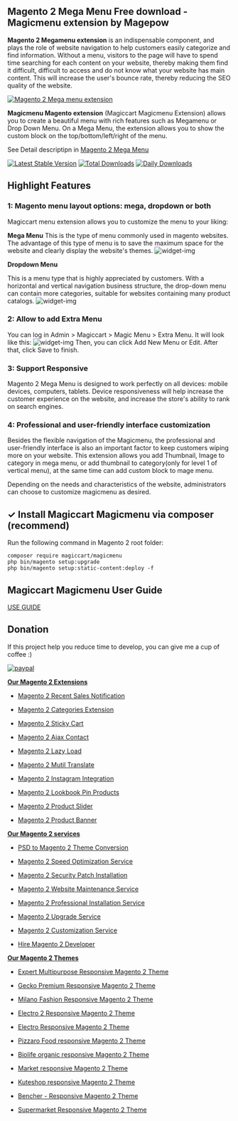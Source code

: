 ## Magento 2 Mega Menu Free download - Magicmenu extension by Magepow

**Magento 2 Megamenu extension** is an indispensable component, and plays the role of website navigation to help customers easily categorize and find information. Without a menu, visitors to the page will have to spend time searching for each content on your website, thereby making them find it difficult, difficult to access and do not know what your website has main content. This will increase the user's bounce rate, thereby reducing the SEO quality of the website.

[![Magento 2 Mega menu extension](https://github.com/magiccart/magento-2-mega-menu/blob/master/media/magento-2-mega-menu-extension.png)](https://magepow.com/magento-2-mega-menu.html)

**Magicmenu Magento extension** (Magiccart Magicmenu Extension) allows you to create a beautiful menu with rich features such as Megamenu or Drop Down Menu. On a Mega Menu, the extension allows you to show the custom block on the top/bottom/left/right of the menu.

See Detail descriptipn in [Magento 2 Mega Menu](https://magepow.com/magento-2-mega-menu.html) 

[![Latest Stable Version](https://poser.pugx.org/magiccart/magicmenu/v/stable)](https://packagist.org/packages/magiccart/magicmenu)
[![Total Downloads](https://poser.pugx.org/magiccart/magicmenu/downloads)](https://packagist.org/packages/magiccart/magicmenu)
[![Daily Downloads](https://poser.pugx.org/magiccart/magicmenu/d/daily)](https://packagist.org/packages/magiccart/magicmenu)

## Highlight Features

### 1: Magento menu layout options: mega, dropdown or both

Magiccart menu extension allows you to customize the menu to your liking:

**Mega Menu**
This is the type of menu commonly used in magento websites. The advantage of this type of menu is to save the maximum space for the website and clearly display the website's themes.
![widget-img](https://github.com/magiccart/magento2-magicmenu/blob/master/media/megamenu.jpg)

**Dropdown Menu**

This is a menu type that is highly appreciated by customers. With a horizontal and vertical navigation business structure, the drop-down menu can contain more categories, suitable for websites containing many product catalogs.
![widget-img](https://github.com/magiccart/magento2-magicmenu/blob/master/media/dropdownmenu.jpg)

### 2: Allow to add Extra Menu
You can log in Admin > Magiccart > Magic Menu > Extra Menu. It will look like this:
![widget-img](https://github.com/magiccart/magento2-magicmenu/blob/master/media/managemenu.jpg)
Then, you can click Add New Menu or Edit. After that, click Save to finish.

### 3: Support Responsive

Magento 2 Mega Menu is designed to work perfectly on all devices: mobile devices, computers, tablets. Device responsiveness will help increase the customer experience on the website, and increase the store's ability to rank on search engines.

### 4: Professional and user-friendly interface customization
Besides the flexible navigation of the Magicmenu, the professional and user-friendly interface is also an important factor to keep customers wiping more on your website. This extension allows you add Thumbnail, Image to category in mega menu, or add thumbnail to category(only for level 1 of vertical menu), at the same time can add custom block to mage menu.

Depending on the needs and characteristics of the website, administrators can choose to customize magicmenu as desired.

## ✓ Install Magiccart Magicmenu via composer (recommend)
Run the following command in Magento 2 root folder:

```
composer require magiccart/magicmenu
php bin/magento setup:upgrade
php bin/magento setup:static-content:deploy -f
```

## Magiccart Magicmenu User Guide
[USE GUIDE](https://docs.alothemes.com/m2/theme/gecko/#sub66)

## Donation

If this project help you reduce time to develop, you can give me a cup of coffee :) 

[![paypal](https://www.paypalobjects.com/en_US/i/btn/btn_donateCC_LG.gif)](https://www.paypal.com/paypalme/alopay)


**[Our Magento 2 Extensions](https://magepow.com/magento-2-extensions.html)**

* [Magento 2 Recent Sales Notification](https://magepow.com/magento-2-recent-sales-notification.html)

* [Magento 2 Categories Extension](https://magepow.com/magento-categories-extension.html)

* [Magento 2 Sticky Cart](https://magepow.com/magento-sticky-cart.html)

* [Magento 2 Ajax Contact](https://magepow.com/magento-ajax-contact-form.html)

* [Magento 2 Lazy Load](https://magepow.com/magento-lazy-load.html)

* [Magento 2 Mutil Translate](https://magepow.com/magento-multi-translate.html)

* [Magento 2 Instagram Integration](https://magepow.com/magento-2-instagram.html)

* [Magento 2 Lookbook Pin Products](https://magepow.com/lookbook-pin-products.html)

* [Magento 2 Product Slider](https://magepow.com/magento-product-slider.html)

* [Magento 2 Product Banner](https://magepow.com/magento-banner-slider.html)

**[Our Magento 2 services](https://magepow.com/magento-services.html)**

* [PSD to Magento 2 Theme Conversion](https://magepow.com/psd-to-magento-theme-conversion.html)

* [Magento 2 Speed Optimization Service](https://magepow.com/magento-speed-optimization-service.html)

* [Magento 2 Security Patch Installation](https://magepow.com/magento-security-patch-installation.html)

* [Magento 2 Website Maintenance Service](https://magepow.com/website-maintenance-service.html)

* [Magento 2 Professional Installation Service](https://magepow.com/professional-installation-service.html)

* [Magento 2 Upgrade Service](https://magepow.com/magento-upgrade-service.html)

* [Magento 2 Customization Service](https://magepow.com/customization-service.html)

* [Hire Magento 2 Developer](https://magepow.com/hire-magento-developer.html)

**[Our Magento 2 Themes](https://alothemes.com/)**

* [Expert Multipurpose Responsive Magento 2 Theme](https://1.envato.market/c/1314680/275988/4415?u=https://themeforest.net/item/expert-premium-responsive-magento-2-and-1-support-rtl-magento-2-/21667789)

* [Gecko Premium Responsive Magento 2 Theme](https://1.envato.market/c/1314680/275988/4415?u=https://themeforest.net/item/gecko-responsive-magento-2-theme-rtl-supported/24677410)

* [Milano Fashion Responsive Magento 2 Theme](https://1.envato.market/c/1314680/275988/4415?u=https://themeforest.net/item/milano-fashion-responsive-magento-1-2-theme/12141971)

* [Electro 2 Responsive Magento 2 Theme](https://1.envato.market/c/1314680/275988/4415?u=https://themeforest.net/item/electro2-premium-responsive-magento-2-rtl-supported/26875864)

* [Electro Responsive Magento 2 Theme](https://1.envato.market/c/1314680/275988/4415?u=https://themeforest.net/item/electro-responsive-magento-1-2-theme/17042067)

* [Pizzaro Food responsive Magento 2 Theme](https://1.envato.market/c/1314680/275988/4415?u=https://themeforest.net/item/pizzaro-food-responsive-magento-1-2-theme/19438157)

* [Biolife organic responsive Magento 2 Theme](https://1.envato.market/c/1314680/275988/4415?u=https://themeforest.net/item/biolife-organic-food-magento-2-theme-rtl-supported/25712510)

* [Market responsive Magento 2 Theme](https://1.envato.market/c/1314680/275988/4415?u=https://themeforest.net/item/market-responsive-magento-2-theme/22997928)

* [Kuteshop responsive Magento 2 Theme](https://1.envato.market/c/1314680/275988/4415?u=https://themeforest.net/item/kuteshop-multipurpose-responsive-magento-1-2-theme/12985435)

* [Bencher - Responsive Magento 2 Theme](https://1.envato.market/c/1314680/275988/4415?u=https://themeforest.net/item/bencher-responsive-magento-1-2-theme/15787772)

* [Supermarket Responsive Magento 2 Theme](https://1.envato.market/c/1314680/275988/4415?u=https://themeforest.net/item/supermarket-responsive-magento-1-2-theme/18447995)
